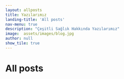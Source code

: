 ```yaml
---
layout: allposts
title: Yazılarımız
landing-title: 'All posts'
nav-menu: true
description: "Çeşitli Sağlık Hakkında Yazılarımız"
image:  assets/images/blog.jpg
author: null
show_tile: true
---
```


<h1>All posts</h1>
